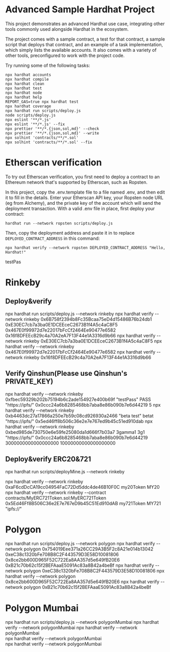 # Advanced Sample Hardhat Project

This project demonstrates an advanced Hardhat use case, integrating other tools commonly used alongside Hardhat in the ecosystem.

The project comes with a sample contract, a test for that contract, a sample script that deploys that contract, and an example of a task implementation, which simply lists the available accounts. It also comes with a variety of other tools, preconfigured to work with the project code.

Try running some of the following tasks:

```shell
npx hardhat accounts
npx hardhat compile
npx hardhat clean
npx hardhat test
npx hardhat node
npx hardhat help
REPORT_GAS=true npx hardhat test
npx hardhat coverage
npx hardhat run scripts/deploy.js
node scripts/deploy.js
npx eslint '**/*.js'
npx eslint '**/*.js' --fix
npx prettier '**/*.{json,sol,md}' --check
npx prettier '**/*.{json,sol,md}' --write
npx solhint 'contracts/**/*.sol'
npx solhint 'contracts/**/*.sol' --fix
```

# Etherscan verification

To try out Etherscan verification, you first need to deploy a contract to an Ethereum network that's supported by Etherscan, such as Ropsten.

In this project, copy the .env.template file to a file named .env, and then edit it to fill in the details. Enter your Etherscan API key, your Ropsten node URL (eg from Alchemy), and the private key of the account which will send the deployment transaction. With a valid .env file in place, first deploy your contract:

```shell
hardhat run --network ropsten scripts/deploy.js
```

Then, copy the deployment address and paste it in to replace `DEPLOYED_CONTRACT_ADDRESS` in this command:

```shell
npx hardhat verify --network ropsten DEPLOYED_CONTRACT_ADDRESS "Hello, Hardhat!"
```
testPas

# Rinkeby

## Deploy&verify
npx hardhat run scripts/deploy.js --network rinkeby
npx hardhat verify --network rinkeby 0x6B758f2394b8Fc35Bcaa75eD4d15486B76b24db1 0xE30EC7cb7a3ba0E1DCEEceC2673B1f4A5c4aC8F5 0x467E0f99972d7e22017bFcCf2464Ee90477e6582 0x16f8DFEEcB29c4a70A2eA7F13F44e1A3316d9b66
npx hardhat verify --network rinkeby 0xE30EC7cb7a3ba0E1DCEEceC2673B1f4A5c4aC8F5
npx hardhat verify --network rinkeby 0x467E0f99972d7e22017bFcCf2464Ee90477e6582
npx hardhat verify --network rinkeby 0x16f8DFEEcB29c4a70A2eA7F13F44e1A3316d9b66

## Verify Qinshun(Please use Qinshun's PRIVATE_KEY)
npx hardhat verify --network rinkeby 0xfbec59329b202b75194b6c2ade154927e400b69f "testPass" PASS "https://ipfs/" 0x0ccc24a6b8285468bb7aba8e86b090b7e6d44219 5
npx hardhat verify --network rinkeby 0xb4463dc27a17866a250e7b59c08cd926930a2466 "beta test" betat "https://ipfs/" 0x5ed46ff8b506c36e2e7e767ed9b45c51ed910dab
npx hardhat verify --network rinkeby 0xbed985de730750e6e59fe25080da1d666f7b03a7 3gamma1 3g1 "https://ipfs/" 0x0ccc24a6b8285468bb7aba8e86b090b7e6d44219 3000000000000000000 10000000000000000000

## Deploy&verify ERC20&721
npx hardhat run scripts/deployMine.js --network rinkeby

npx hardhat verify --network rinkeby 0xaF6cdDcCA19cc04954FaC72Dd5ddc4de46B10F0C my20Token MY20
npx hardhat verify --network rinkeby --contract contracts/MyERC721Token.sol:MyERC721Token 0x5Ed46Ff8B506C36e2E7e767eD9b45C51Ed910dAB my721Token MY721 "ipfs://"

# Polygon
npx hardhat run scripts/deploy.js --network polygon
npx hardhat verify --network polygon 0x754019Eee371a26CC29A3B5F2c8A21e014b13042 0xeC38c1320bFe708B8C2F443579D3E58D10081806 0x8ce2bb600D965F52C722Ea8AA357d5e649fB20E6 0xB21c70b62c15f2BEFAaaE5091Ac83a8B42a4beBf
npx hardhat verify --network polygon 0xeC38c1320bFe708B8C2F443579D3E58D10081806
npx hardhat verify --network polygon 0x8ce2bb600D965F52C722Ea8AA357d5e649fB20E6
npx hardhat verify --network polygon 0xB21c70b62c15f2BEFAaaE5091Ac83a8B42a4beBf

# Polygon Mumbai
npx hardhat run scripts/deploy.js --network polygonMumbai
npx hardhat verify --network polygonMumbai
npx hardhat verify --network polygonMumbai  
npx hardhat verify --network polygonMumbai  
npx hardhat verify --network polygonMumbai  